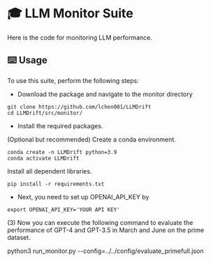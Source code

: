 # 🎓 LLM Monitor Suite


Here is the code for monitoring LLM performance. 



## ⌨️ Usage

To use this suite, perform the following steps:

- Download the package and navigate to the monitor directory

```
git clone https://github.com/lchen001/LLMDrift 
cd LLMDrift/src/monitor/
```

- Install the required packages.


(Optional but recommended) Create a conda environment.

```
conda create -n LLMDrift python=3.9
conda activate LLMDrift
```

Install all dependent libraries.
 

```
pip install -r requirements.txt
```



- Next, you need to set up OPENAI\_API\_KEY by

```
export OPENAI_API_KEY='YOUR API KEY' 
```



(3) Now you can execute the following command to evaluate the performance of GPT-4 and GPT-3.5 in March and June on the prime dataset.

python3 run_monitor.py --config=../../config/evaluate\_primefull.json